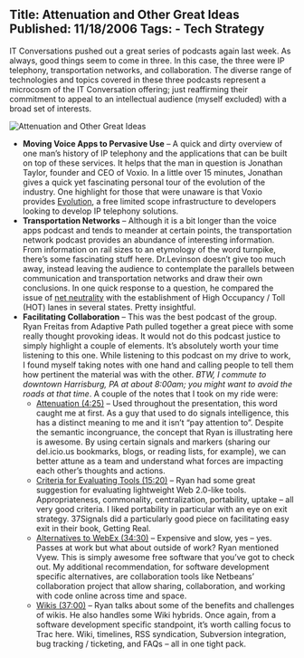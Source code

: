 Title: Attenuation and Other Great Ideas
Published: 11/18/2006
Tags:
    - Tech Strategy
---
IT Conversations pushed out a great series of podcasts again last week. As always, good things seem to come in three. In this case, the three were IP telephony, transportation networks, and collaboration. The diverse range of technologies and topics covered in these three podcasts represent a microcosm of the IT Conversation offering; just reaffirming their commitment to appeal to an intellectual audience (myself excluded) with a broad set of interests.

![Attenuation and Other Great Ideas](https://s3.amazonaws.com/s3.beckshome.com/20061118-Attenuation-And-Other-Great-Ideas.png)

* **Moving Voice Apps to Pervasive Use** – A quick and dirty overview of one man’s history of IP telephony and the applications that can be built on top of these services. It helps that the man in question is Jonathan Taylor, founder and CEO of Voxio. In a little over 15 minutes, Jonathan gives a quick yet fascinating personal tour of the evolution of the industry. One highlight for those that were unaware is that Voxio provides [Evolution](http://evolution.voxeo.com/), a free limited scope infrastructure to developers looking to develop IP telephony solutions.
* **Transportation Networks** – Although it is a bit longer than the voice apps podcast and tends to meander at certain points, the transportation network podcast provides an abundance of interesting information. From information on rail sizes to an etymology of the word turnpike, there’s some fascinating stuff here. Dr.Levinson doesn’t give too much away, instead leaving the audience to contemplate the parallels between communication and transportation networks and draw their own conclusions. In one quick response to a question, he compared the issue of [net neutrality](https://en.wikipedia.org/wiki/Net_neutrality) with the establishment of High Occupancy / Toll (HOT) lanes in several states. Pretty insightful.
* **Facilitating Collaboration** – This was the best podcast of the group. Ryan Freitas from Adaptive Path pulled together a great piece with some really thought provoking ideas. It would not do this podcast justice to simply highlight a couple of elements. It’s absolutely worth your time listening to this one. While listening to this podcast on my drive to work, I found myself taking notes with one hand and calling people to tell them how pertinent the material was with the other. <i>BTW, I commute to downtown Harrisburg, PA at about 8:00am; you might want to avoid the roads at that time</i>. A couple of the notes that I took on my ride were:
    * <u>Attenuation (4:25)</u> – Used throughout the presentation, this word caught me at first. As a guy that used to do signals intelligence, this has a distinct meaning to me and it isn’t “pay attention to”. Despite the semantic incongruance, the concept that Ryan is illustrating here is awesome. By using certain signals and markers (sharing our del.icio.us bookmarks, blogs, or reading lists, for example), we can better attune as a team and understand what forces are impacting each other’s thoughts and actions.
    * <u>Criteria for Evaluating Tools (15:20)</u> – Ryan had some great suggestion for evaluating lightweight Web 2.0-like tools. Appropriateness, commonality, centralization, portability, uptake – all very good criteria. I liked portability in particular with an eye on exit strategy. 37Signals did a particularly good piece on facilitating easy exit in their book, Getting Real.
    * <u>Alternatives to WebEx (34:30)</u> – Expensive and slow, yes – yes. Passes at work but what about outside of work? Ryan mentioned Vyew. This is simply awesome free software that you’ve got to check out. My additional recommendation, for software development specific alternatives, are collaboration tools like Netbeans’ collaboration project that allow sharing, collaboration, and working with code online across time and space.
    * <u>Wikis (37:00)</u> – Ryan talks about some of the benefits and challenges of wikis. He also handles some Wiki hybrids. Once again, from a software development specific standpoint, it’s worth calling focus to Trac here. Wiki, timelines, RSS syndication, Subversion integration, bug tracking / ticketing, and FAQs – all in one tight pack.